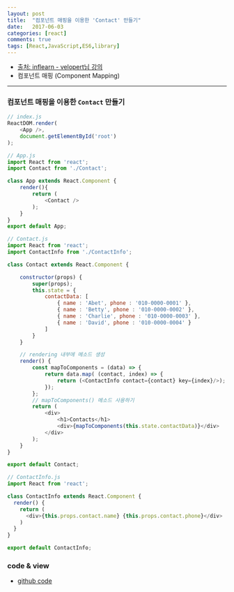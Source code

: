 ```yaml
---
layout: post
title:  "컴포넌트 매핑을 이용한 'Contact' 만들기"
date:   2017-06-03
categories: [react]
comments: true
tags: [React,JavaScript,ES6,library]
---
```


- [출처: inflearn - velopert님 강의](https://www.inflearn.com/course/react-%EA%B0%95%EC%A2%8C-velopert/)
- 컴포넌트 매핑 (Component Mapping)

<!--more-->

---

### 컴포넌트 매핑을 이용한 `Contact` 만들기

```js
// index.js
ReactDOM.render(
    <App />,
    document.getElementById('root')
);
```

```js
// App.js
import React from 'react';
import Contact from './Contact';

class App extends React.Component {
    render(){
        return (
            <Contact />
        );
    }
}
export default App;
```

```js
// Contact.js
import React from 'react';
import ContactInfo from './ContactInfo';

class Contact extends React.Component {

    constructor(props) {
        super(props);
        this.state = {
            contactData: [
                { name : 'Abet', phone : '010-0000-0001' },
                { name : 'Betty', phone : '010-0000-0002' },
                { name : 'Charlie', phone : '010-0000-0003' },
                { name : 'David', phone : '010-0000-0004' }
            ]
        }
    }

    // rendering 내부에 메소드 생성
    render() {
        const mapToComponents = (data) => {
            return data.map( (contact, index) => {
                return (<ContactInfo contact={contact} key={index}/>);
            });
        };
        // mapToComponents() 메소드 사용하기
        return (
            <div>
                <h1>Contacts</h1>
                <div>{mapToComponents(this.state.contactData)}</div>
            </div>
        );
    }
}

export default Contact;
```

```js
// ContactInfo.js
import React from 'react';

class ContactInfo extends React.Component {
  render() {
    return (
      <div>{this.props.contact.name} {this.props.contact.phone}</div>
    )
  }
}

export default ContactInfo;
```

### code & view
- [github code](https://github.com/rockquai/React-Express/tree/master/01-03.React-Basic)